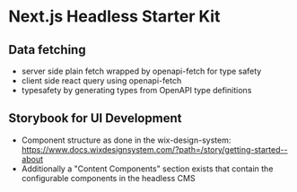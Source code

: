 # Next.js Headless Starter Kit

## Data fetching

- server side plain fetch wrapped by openapi-fetch for type safety
- client side react query using openapi-fetch
- typesafety by generating types from OpenAPI type definitions

## Storybook for UI Development

- Component structure as done in the wix-design-system: https://www.docs.wixdesignsystem.com/?path=/story/getting-started--about
- Additionally a "Content Components" section exists that contain the configurable components in the headless CMS
